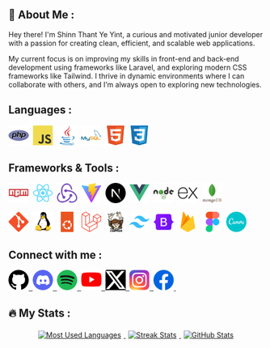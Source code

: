 ## 🚀 About Me :

Hey there! I'm Shinn Thant Ye Yint, a curious and motivated junior developer with a passion for creating clean, efficient, and scalable web applications.

My current focus is on improving my skills in front-end and back-end development using frameworks like Laravel, and exploring modern CSS frameworks like Tailwind. I thrive in dynamic environments where I can collaborate with others, and I’m always open to exploring new technologies.

## Languages :

<div>
  <img src="https://github.com/devicons/devicon/blob/master/icons/php/php-original.svg" title="PHP" alt="PHP" width="40" height="40"/>&nbsp;
  <img src="https://github.com/devicons/devicon/blob/master/icons/javascript/javascript-original.svg" title="JavaScript" alt="JavaScript" width="40" height="40"/>&nbsp;
  <img src="https://github.com/devicons/devicon/blob/master/icons/java/java-original.svg" title="Java" alt="Java" width="40" height="40"/>&nbsp;
  <img src="https://github.com/devicons/devicon/blob/master/icons/mysql/mysql-original-wordmark.svg" title="MYSQL" alt="MYSQL" width="40" height="40"/>&nbsp;
  <img src="https://github.com/devicons/devicon/blob/master/icons/html5/html5-original.svg" title="HTML" alt="HTML" width="40" height="40"/>&nbsp;
  <img src="https://github.com/devicons/devicon/blob/master/icons/css3/css3-original.svg" title="CSS" alt="CSS" width="40" height="40"/>&nbsp;
</div>

## Frameworks & Tools :

<p align="left">
  <img src="https://github.com/devicons/devicon/blob/master/icons/npm/npm-original-wordmark.svg" title="npm" alt="npm" width="40" height="40"/>&nbsp;
  <img src="https://github.com/devicons/devicon/blob/master/icons/react/react-original.svg" title="react" alt="react" width="40" height="40"/>&nbsp;
  <img src="https://github.com/devicons/devicon/blob/master/icons/redux/redux-original.svg" title="redux" alt="redux" width="40" height="40"/>&nbsp;
  <img src="https://github.com/devicons/devicon/blob/master/icons/vitejs/vitejs-original.svg" title="vitejs" alt="vitejs" width="40" height="40"/>&nbsp;  
  <img src="https://github.com/devicons/devicon/blob/master/icons/nextjs/nextjs-original.svg" title="nextjs" alt="nextjs" width="40" height="40"/>&nbsp;
  <img src="https://github.com/devicons/devicon/blob/master/icons/vuejs/vuejs-original.svg" title="vuejs" alt="vuejs" width="40" height="40"/>&nbsp;
  <img src="https://github.com/devicons/devicon/blob/master/icons/nodejs/nodejs-original-wordmark.svg" title="nodejs" alt="nodejs" width="40" height="40"/>&nbsp;
  <img src="https://github.com/devicons/devicon/blob/master/icons/express/express-original.svg" title="express" alt="express" width="40" height="40"/>&nbsp;
  <img src="https://github.com/devicons/devicon/blob/master/icons/mongodb/mongodb-original-wordmark.svg" title="mongodb" alt="mongodb" width="40" height="40"/>&nbsp;
</p>

<p align="left">
  <img src="https://github.com/devicons/devicon/blob/master/icons/git/git-original.svg" title="git" alt="git" width="40" height="40"/>&nbsp;
  <img src="https://github.com/devicons/devicon/blob/master/icons/linux/linux-original.svg" title="linux" alt="linux" width="40" height="40"/>&nbsp;
  <img src="https://github.com/devicons/devicon/blob/master/icons/ubuntu/ubuntu-original.svg" title="ubuntu" alt="ubuntu" width="40" height="40"/>&nbsp;
  <img src="https://github.com/devicons/devicon/blob/master/icons/laravel/laravel-original.svg" title="laravel" alt="laravel" width="40" height="40"/>&nbsp;
  <img src="https://github.com/devicons/devicon/blob/master/icons/composer/composer-original.svg" title="composer" alt="composer" width="40" height="40"/>&nbsp;
  <img src="https://github.com/devicons/devicon/blob/master/icons/tailwindcss/tailwindcss-original.svg" title="tailwind" alt="tailwind" width="40" height="40"/>&nbsp;
  <img src="https://github.com/devicons/devicon/blob/master/icons/bootstrap/bootstrap-original.svg" title="bootstrap" alt="bootstrap" width="40" height="40"/>&nbsp;
  <img src="https://github.com/devicons/devicon/blob/master/icons/firebase/firebase-original.svg" title="firebase" alt="firebase" width="40" height="40"/>&nbsp;
  <img src="https://github.com/devicons/devicon/blob/master/icons/figma/figma-original.svg" title="figma" alt="figma" width="40" height="40"/>&nbsp;
  <img src="https://github.com/devicons/devicon/blob/master/icons/canva/canva-original.svg" title="canva" alt="canva" width="40" height="40"/>&nbsp;
</p>


## Connect with me :

<div>
  <a href="https://github.com/Kiernnn">
    <img src="https://github.com/CLorant/readme-social-icons/blob/main/large/filled/github.svg" title="github" alt="github" width="40" height="40"/>&nbsp;
  </a> 
  <a href="https://discord.com/users/kiern_nn">
    <img src="https://github.com/CLorant/readme-social-icons/blob/main/large/filled/discord.svg" title="discord" alt="discord" width="40" height="40"/>&nbsp;
  </a>
  <a href="https://open.spotify.com/user/wzgnjj9r8hyjo8n53qz38xr3u">
    <img src="https://github.com/CLorant/readme-social-icons/blob/main/large/filled/spotify.svg" title="spotify" alt="spotify" width="40" height="40"/>&nbsp;
  </a>
  <a href="https://www.youtube.com/@kern2119">
    <img src="https://github.com/CLorant/readme-social-icons/blob/main/large/filled/youtube.svg" title="youtube" alt="youtube" width="40" height="40"/>&nbsp;
  </a>
  <a href="https://x.com/kiern_nova">
    <img src="https://github.com/CLorant/readme-social-icons/blob/main/large/filled/twitter-x.svg" title="twitter" alt="twitter" width="40" height="40"/>&nbsp;
  </a>
  <a href="https://www.instagram.com/kiern_nova">
    <img src="https://github.com/CLorant/readme-social-icons/blob/main/large/filled/instagram.svg" title="instagram" alt="instagram" width="40" height="40"/>&nbsp;
  </a>
  <a href="https://www.facebook.com/kiern.shinthant.6?mibextid=ZbWKwL">
    <img src="https://github.com/CLorant/readme-social-icons/blob/main/large/filled/facebook.svg" title="facebook" alt="facebook" width="40" height="40"/>&nbsp;
  </a>
</div>


## :fire: My Stats :

<div align="center">
  <a href="https://github.com/anuraghazra/github-readme-stats">
    <img src="https://github-readme-stats.vercel.app/api/top-langs/?username=HtetWaiHlyanKyaw&layout=compact&theme=aura" alt="Most Used Languages" height="120" style="margin: 5px;" />
  </a>
  <a href="https://github.com/anuraghazra/github-readme-streak-stats">
    <img src="https://github-readme-streak-stats.herokuapp.com/?user=Kiernnn&theme=aura" alt="Streak Stats" height="120" style="margin: 5px;" />
  </a>
  <a href="https://github.com/anuraghazra/github-readme-stats">
    <img src="https://github-readme-stats.vercel.app/api?username=Kiernnn&show_icons=true&theme=aura" alt="GitHub Stats" height="120" style="margin: 5px;" />
  </a>
</div>
